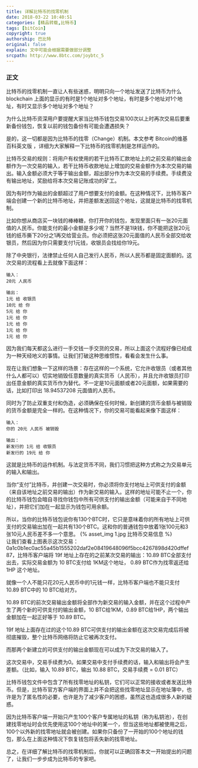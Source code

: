 ```yaml
---
title: 详解比特币的找零机制
date: 2018-03-22 10:40:51
categories: [精品转载,比特币]
tags: [bitCoin]
copyright: true
authorship: 巴比特
original: false
explain: 文中可能会根据需要做部分调整
srcpath: http://www.8btc.com/joybtc_5
---
```


### 正文  
比特币的找零机制一直让人有些迷惑，明明只向一个地址发送了比特币为什么 blockchain 上面的显示的有时是1个地址对多个地址，有时是多个地址对1个地址，有时又显示多个地址对多个地址？  
<!-- more -->
为什么比特币资深用户要提醒大家当比特币钱包交易100次以上时再次交易后要重新备份钱包，恢复以前的钱包备份有可能会遭遇损失？  

是的，这一切都是因为比特币的找零（Change）机制。本文参考 Bitcoin的维基百科英文版 ，详细为大家解释一下比特币的找零机制是怎样运作的。  

比特币交易的规则：将用户有权使用的若干比特币汇款地址上的之前交易的输出金额作为一次交易的输入，若干比特币收款地址上增加的交易金额作为本次交易的输出。输入金额必须大于等于输出金额，超出部分作为本次交易的手续费。手续费没有输出地址，奖励给将本次交易记账成功的矿工。  

因为有时作为输出的金额超过了用户想要支付的金额。在这种情况下，比特币客户端会创建一个新的比特币地址，并把差额发送回这个地址，这就是比特币的找零机制。  

比如你想从商店买一块钱的棒棒糖，你打开你的钱包，发现里面只有一张20元面值的人民币。你能支付的最小金额是多少呢？当然不是1块钱，你不能把这张20元钱的纸币撕下20分之1再交给营业员。你必须把这张20元面值的人民币全部交给收银员，然后因为你只需要支付1元钱，收银员会找给你19元。  

除了中央银行，法律禁止任何人自己发行人民币，所以人民币都是固定面额的。这次交易的流程看上去就像下面这样：  
```
输入：
20元 人民币  
 
输出：
1元 给 收银员
10元 给 你
5元 给 你
1元 给 你
1元 给 你
1元 给 你
1元 给 你
```  
因为我们每天都这么进行一手交钱一手交货的交易，所以上面这个流程好像已经成为一种天经地义的事情。让我们打破这种思维惯性，看看会发生什么事。  

现在让我们想象一下这样的场景：存在这样的一个系统，它允许收银员（或者其他什么人都可以）切实地销毁任意数量的真实货币（人民币），并且允许收银员打印出任意金额的真实货币作为替代。不一定是10元面额或者20元面额，如果需要的话，比如打印出 18.94537208 元面值的人民币。  

同时为了防止双重支付和伪造，必须确保在任何时候，新创建的货币金额与被销毁的货币金额是完全一样的。在这种情况下，你的交易可能看起来像下面这样：  

```
输入：
你的 20元 人民币 被销毁  
 
输出：  
新发行的 1元 给 收银员
新发行的 19元 给 你
```  
这就是比特币的运作机制。与法定货币不同，我们习惯把这种方式称之为交易单元的输入和输出。  

当你“支付”比特币，并创建一次交易时，你必须将你支付地址上可供支付的金额（来自该地址之前交易的输出）作为新交易的输入。这样的地址可能不止一个，你的比特币钱包会暗自寻找你钱包中所有可供支付的输出金额（可能来自于不同地址），并把它们加在一起显示为钱包可用余额。  

所以，当你的比特币钱包说你有130个BTC时，它只是意味着你的所有地址上可供支付的交易输出加在一起共有130个BTC。这和你的普通钱包中放着1张100元和3张10元人民币差不多一个意思。
{% asset_img 1.jpg 比特币交易信息 %}  
让我们查看上图表示这次交易：0a1c0b1ec0ac55a45b1555202daf2e08419648096f5bcc4267898d420dffef87，比特币客户端将 19f 地址上存在的之前某次交易的输出：10.89 BTC全部支付出去，实际交易金额为 10 BTC支付给 1KM这个地址， 0.89 BTC作为找零返还给 1HP 这个地址。  

就像一个人不能只花20元人民币中的1元钱一样，比特币客户端也不能只支付 10.89 BTC中的 10 BTC给对方。  

10.89 BTC的前次交易输出金额将全部作为新交易的输入金额，并在这个过程中产生了两个新的可供支付的输出金额，10 BTC给1KM，0.89 BTC给1HP，两个输出金额加在一起正好等于 10.89 BTC。  

19f 地址上面存在过的这个10.89 BTC可供支付的输出金额在这次交易完成后将被彻底摧毁，整个比特币网络将防止它被再次支付。  

而那两个新建立的可供支付的输出金额现在可以成为下次交易的输入了。  

这次交易中，交易手续费为0。如果交易中支付手续费的话，输入和输出将会产生差额。（比如，输入 10.89 BTC，输出 10.88 BTC，交易手续费 = 0.01 BTC）  

比特币钱包文件中包含了所有找零地址的私钥，它们可以正常的接收或者发送比特币。但是，比特币官方客户端的界面上并不会把这些找零地址显示在地址簿中，也许是为了匿名性的必要，也许是为了减少客户的困惑，虽然这也造成很多人新的疑惑。  

因为比特币客户端一开始只产生100个客户专属地址的私钥（称为私钥池），在创建找零地址时会优先使用这100个地址中的某一个，但当这些地址都被使用之后，100个以外新的找零地址就会被创建。如果你只备份了一开始的100个地址的钱包，那么在上面这种情况下恢复钱包将丢失新的找零地址。  

总之，在详细了解比特币的找零机制后，你就可以正确回答本文一开始提出的问题了，让我们一步步成为比特币的专家吧。